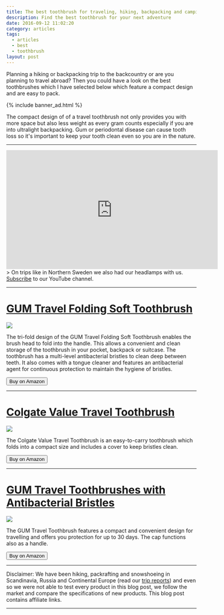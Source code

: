 ```yaml
---
title: The best toothbrush for traveling, hiking, backpacking and camping
description: Find the best toothbrush for your next adventure
date: 2016-09-12 11:02:20
category: articles
tags:
  - articles
  - best
  - toothbrush
layout: post
---
```


Planning a hiking or backpacking trip to the backcountry or are you planning to travel abroad? Then you could have a look on the best toothbrushes which I have selected below which feature a compact design and are easy to pack.

{% include banner_ad.html %}

The compact design of of a travel toothbrush not only provides you with more space but also less weight as every gram counts especially if you are into ultralight backpacking. Gum or periodontal disease can cause tooth loss so it's important to keep your tooth clean even so you are in the nature.

<!--more-->

<hr>

<iframe width="560" height="315" src="https://www.youtube.com/embed/7c0tlmtpsps" frameborder="0" allowfullscreen></iframe>
> On trips like in Northern Sweden we also had our headlamps with us. <a href="https://www.youtube.com/channel/UCnO9Q_m9EaOCrHmmQIBVBNw?sub_confirmation=1" rel="nofollow">Subscribe</a> to our YouTube channel.

<hr>

<h1><a href="http://amzn.to/2gbHMYG" rel="nofollow">GUM Travel Folding Soft Toothbrush</a></h1>

<a target="_blank"  href="https://www.amazon.com/gp/product/B00LV0JR2A/ref=as_li_tl?ie=UTF8&camp=1789&creative=9325&creativeASIN=B00LV0JR2A&linkCode=as2&tag=hikeve-20&linkId=25915233f3b700ea20fd19f4dfa083d9"><img border="0" src="//ws-na.amazon-adsystem.com/widgets/q?_encoding=UTF8&MarketPlace=US&ASIN=B00LV0JR2A&ServiceVersion=20070822&ID=AsinImage&WS=1&Format=_SL250_&tag=hikeve-20" ></a><img src="//ir-na.amazon-adsystem.com/e/ir?t=hikeve-20&l=am2&o=1&a=B00LV0JR2A" width="1" height="1" border="0" alt="" style="border:none !important; margin:0px !important;" />

The tri-fold design of the GUM Travel Folding Soft Toothbrush enables the brush head to fold into the handle. This allows a convenient and clean storage of the toothbrush in your pocket, backpack or suitcase. The toothbrush has a multi-level antibacterial bristles to clean deep between teeth. It also comes with a tongue cleaner and features an antibacterial agent for continuous protection to maintain the hygiene of bristles.

<a href="http://amzn.to/2gbHMYG" rel="nofollow" target="_blank"><button type="button" class="btn btn-danger">Buy on Amazon</button></a>

---  

<h1><a href="http://amzn.to/2fNchYf" rel="nofollow">Colgate Value Travel Toothbrush</a></h1>

<a target="_blank"  href="https://www.amazon.com/gp/product/B003A4HSIA/ref=as_li_tl?ie=UTF8&camp=1789&creative=9325&creativeASIN=B003A4HSIA&linkCode=as2&tag=hikeve-20&linkId=fd865632e06f19c93deccadb4add396a"><img border="0" src="//ws-na.amazon-adsystem.com/widgets/q?_encoding=UTF8&MarketPlace=US&ASIN=B003A4HSIA&ServiceVersion=20070822&ID=AsinImage&WS=1&Format=_SL250_&tag=hikeve-20" ></a><img src="//ir-na.amazon-adsystem.com/e/ir?t=hikeve-20&l=am2&o=1&a=B003A4HSIA" width="1" height="1" border="0" alt="" style="border:none !important; margin:0px !important;" />

The Colgate Value Travel Toothbrush is an easy-to-carry toothbrush which folds into a compact size and includes a cover to keep bristles clean.

<a href="http://amzn.to/2fNchYf" target="_blank" rel="nofollow"><button type="button" class="btn btn-danger">Buy on Amazon</button></a>   

---

<h1><a href="http://amzn.to/2gxh3tU" rel="nofollow">GUM Travel Toothbrushes with Antibacterial Bristles</a></h1>

<a target="_blank"  href="https://www.amazon.com/gp/product/B019QO0W4E/ref=as_li_tl?ie=UTF8&camp=1789&creative=9325&creativeASIN=B019QO0W4E&linkCode=as2&tag=hikeve-20&linkId=df48737095660d188c477afb11f47f72"><img border="0" src="//ws-na.amazon-adsystem.com/widgets/q?_encoding=UTF8&MarketPlace=US&ASIN=B019QO0W4E&ServiceVersion=20070822&ID=AsinImage&WS=1&Format=_SL250_&tag=hikeve-20" ></a><img src="//ir-na.amazon-adsystem.com/e/ir?t=hikeve-20&l=am2&o=1&a=B019QO0W4E" width="1" height="1" border="0" alt="" style="border:none !important; margin:0px !important;" />

The GUM Travel Toothbrush features a compact and convenient design for travelling and offers you protection for up to 30 days. The cap functions also as a handle.

<a href="http://amzn.to/2gxh3tU" target="_blank" rel="nofollow"><button type="button" class="btn btn-danger">Buy on Amazon</button></a>

---

Disclaimer: We have been hiking, packrafting and snowshoeing in Scandinavia, Russia and Continental Europe (read our [trip reports](http://www.hikeventures.com/destinations/)) and even so we were not able to test every product in this blog post, we follow the market and compare the specifications of new products. This blog post contains affiliate links.

---
